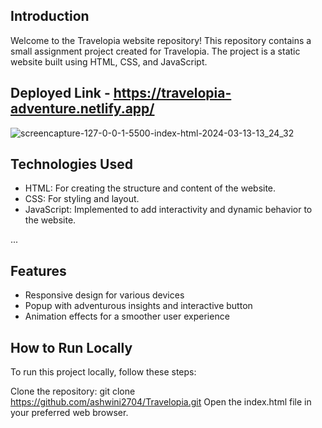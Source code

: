 ## Introduction

Welcome to the Travelopia website repository! This repository contains a small assignment project created for Travelopia. The project is a static website built using HTML, CSS, and JavaScript. 

## Deployed Link -  https://travelopia-adventure.netlify.app/

![screencapture-127-0-0-1-5500-index-html-2024-03-13-13_24_32](https://github.com/ashwini2704/Travelopia/assets/130367207/47974aee-8b19-4e76-abc2-86ceb851662c)


## Technologies Used
- HTML: For creating the structure and content of the website.
- CSS: For styling and layout.
- JavaScript: Implemented to add interactivity and dynamic behavior to the website.

...

## Features

- Responsive design for various devices
- Popup with adventurous insights and interactive button
- Animation effects for a smoother user experience

##  How to Run Locally
To run this project locally, follow these steps:

Clone the repository: git clone https://github.com/ashwini2704/Travelopia.git
Open the index.html file in your preferred web browser.


